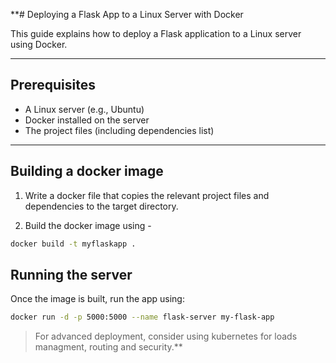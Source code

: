 
**# Deploying a Flask App to a Linux Server with Docker

This guide explains how to deploy a Flask application to a Linux server using Docker.

---

## Prerequisites

- A Linux server (e.g., Ubuntu)
- Docker installed on the server
- The project files (including dependencies list)

---

## Building a docker image

1. Write a docker file that copies the relevant project files and dependencies to the target directory.

2. Build the docker image using - 
```bash
docker build -t myflaskapp .
```

## Running the server 
Once the image is built, run the app using:

```bash
docker run -d -p 5000:5000 --name flask-server my-flask-app
```

> For advanced deployment, consider using kubernetes for loads managment, routing and security.**